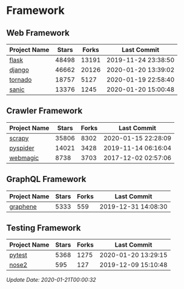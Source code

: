 # Framework

## Web Framework

| Project Name | Stars | Forks | Last Commit |
| ------------ | ----- | ----- | ----------- |
| [flask](https://github.com/pallets/flask) | 48498 | 13191 | 2019-11-24 23:38:50 |
| [django](https://github.com/django/django) | 46662 | 20126 | 2020-01-20 13:39:02 |
| [tornado](https://github.com/tornadoweb/tornado) | 18757 | 5127 | 2020-01-19 22:58:40 |
| [sanic](https://github.com/huge-success/sanic) | 13376 | 1245 | 2020-01-20 15:00:48 |

## Crawler Framework

| Project Name | Stars | Forks | Last Commit |
| ------------ | ----- | ----- | ----------- |
| [scrapy](https://github.com/scrapy/scrapy) | 35806 | 8302 | 2020-01-15 22:28:09 |
| [pyspider](https://github.com/binux/pyspider) | 14021 | 3428 | 2019-11-14 06:16:04 |
| [webmagic](https://github.com/code4craft/webmagic) | 8738 | 3703 | 2017-12-02 02:57:06 |

## GraphQL Framework

| Project Name | Stars | Forks | Last Commit |
| ------------ | ----- | ----- | ----------- |
| [graphene](https://github.com/graphql-python/graphene) | 5333 | 559 | 2019-12-31 14:08:30 |

## Testing Framework

| Project Name | Stars | Forks | Last Commit |
| ------------ | ----- | ----- | ----------- |
| [pytest](https://github.com/pytest-dev/pytest) | 5368 | 1275 | 2020-01-20 13:29:15 |
| [nose2](https://github.com/nose-devs/nose2) | 595 | 127 | 2019-12-09 15:10:48 |

*Update Date: 2020-01-21T00:00:32*